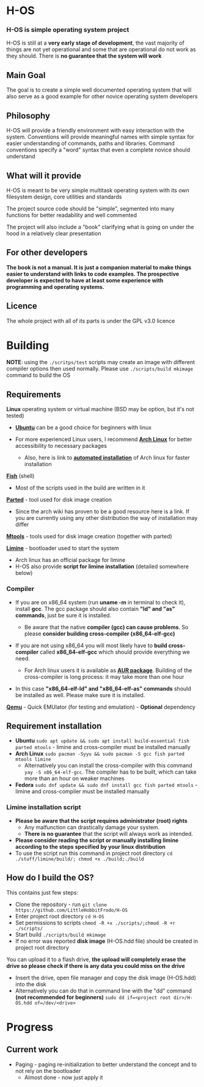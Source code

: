 # H-OS

### H-OS is simple operating system project

H-OS is still at a **very early stage of development**, the vast majority of things are not yet operational and some that are operational do not work as they should. There is **no guarantee that the system will work**

## Main Goal
The goal is to create a simple well documented operating system that will also serve as a good example for other novice operating system developers

## Philosophy
H-OS will provide a friendly environment with easy interaction with the system. Conventions will provide meaningful names with simple syntax for easier understanding of commands, paths and libraries. Command conventions specify a "word" syntax that even a complete novice should understand

## What will it provide
H-OS is meant to be very simple multitask operating system with its own filesystem design, core utilities and standards

The project source code should be "simple", segmented into many functions for better readability and well commented

The project will also include a "book" clarifying what is going on under the hood in a relatively clear presentation

## For other developers
**The book is not a manual. It is just a companion material to make things easier to understand with links to code examples. The prospective developer is expected to have at least some experience with programming and operating systems.**

## Licence
The whole project with all of its parts is under the GPL v3.0 licence


# Building
**NOTE**: using the `./scritps/test` scripts may create an image with different compiler options then used normally. Please use `./scripts/build mkimage` command to build the OS
## Requirements
**Linux** operating system or virtual machine (BSD may be option, but it's not tested)

- **[Ubuntu](https://ubuntu.com/)** can be a good choice for beginners with linux

- For more experienced Linux users, I recommend **[Arch Linux](https://archlinux.org/)** for better accessibility to necessary packages
  - Also, here is link to **[automated installation](https://alci.online/)** of Arch linux for faster installation

**[Fish](https://fishshell.com/)** (shell)
- Most of the scripts used in the build are written in it

**[Parted](https://wiki.archlinux.org/title/Parted)** - tool used for disk image creation
- Since the arch wiki has proven to be a good resource here is a link. If you are currently using any other distribution the way of installation may differ

**[Mtools](https://www.gnu.org/software/mtools/)** - tools used for disk image creation (together with parted)

**[Limine](https://limine-bootloader.org/)** - bootloader used to start the system
- Arch linux has an official package for limine
- H-OS also provide **script for limine installation** (detailed somewhere below)


### **Compiler**
- If you are on x86_64 system (run **uname -m** in terminal to check it), install **gcc**.
The gcc package should also contain **"ld" and "as" commands**, just be sure it is installed.
  - Be aware that the native **compiler (gcc) can cause problems**. So please **consider building cross-compiler (x86_64-elf-gcc)**


- If you are not using x86_64 you will most likely have to **build cross-compiler** called **x86_64-elf-gcc** which should provide everything we need.
    - For Arch linux users it is available as **[AUR package](https://aur.archlinux.org/packages/x86_64-elf-gcc)**. Building of the cross-compiler is long process: it may take more than one hour
- In this case **"x86_64-elf-ld" and "x86_64-elf-as" commands** should be installed as well. Please make sure it is installed.


**[Qemu](https://www.qemu.org/)** - Quick EMUlator (for testing and emulation) - **Optional** dependency

## Requirement installation
- **Ubuntu** ```sudo apt update && sudo apt install build-essential fish parted mtools``` - limine and cross-compiler must be installed manually
- **Arch Linux** ```sudo pacman -Syyu && sudo pacman -S gcc fish parted mtools limine```
  - Alternatively you can install the cross-compiler with this command ```yay -S x86_64-elf-gcc```. The compiler has to be built, which can take more than an hour on weaker machines
- **Fedora** ```sudo dnf update && sudo dnf install gcc fish parted mtools``` - limine  and cross-compiler must be installed manually


### **Limine** installation script
- **Please be aware that the script requires administrator (root) rights**
  - Any malfunction can drastically damage your system.
  - **There is no guarantee** that the script will always work as intended.
- **Please consider reading the script or manually installing limine according to the steps specified by your linux distribution**
- To use the script run this command in project root directory ```cd ./stuff/limine/build/; chmod +x ./build;./build```

## How do I build the OS?
This contains just few steps:
- Clone the repository - run ```git clone https://github.com/LittleHobbitFrodo/H-OS```
- Enter project root directory ```cd H-OS```
- Set permissions to scripts ```chmod -R +x ./scripts/;chmod -R +r ./scripts/```
- Start build ```./scripts/build mkimage```
- If no error was reported **disk image** (H-OS.hdd file) should be created in project root directory


You can upload it to a flash drive, **the upload will completely erase the drive so please check if there is any data you could miss on the drive**
- Insert the drive, open file manager and copy the disk image (H-OS.hdd) into the disk
- Alternatively you can do that in command line with the "dd" command **(not recommended for beginners)** ```sudo dd if=<project root dir>/H-OS.hdd of=/dev/<drive>```

# Progress
## Current work
- Paging - paging re-initialization to better understand the concept and to not rely on the bootloader
  - Almost done - now just apply it
